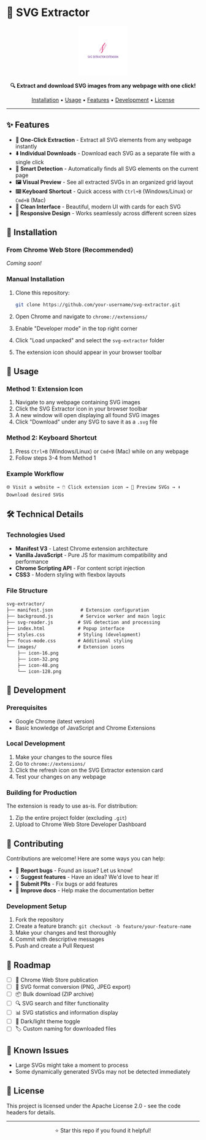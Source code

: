 # 🎨 SVG Extractor

<p align="center">
  <img src="images/readme-logo.png" alt="SVG Extractor Logo" width="128" height="128">
</p>

<p align="center">
  <strong>🔍 Extract and download SVG images from any webpage with one click!</strong>
</p>

<p align="center">
  <a href="#installation">Installation</a> •
  <a href="#usage">Usage</a> •
  <a href="#features">Features</a> •
  <a href="#development">Development</a> •
  <a href="#license">License</a>
</p>

---

## ✨ Features

- **🚀 One-Click Extraction** - Extract all SVG elements from any webpage instantly
- **⬇️ Individual Downloads** - Download each SVG as a separate file with a single click
- **🎯 Smart Detection** - Automatically finds all SVG elements on the current page
- **🖼️ Visual Preview** - See all extracted SVGs in an organized grid layout
- **⌨️ Keyboard Shortcut** - Quick access with `Ctrl+B` (Windows/Linux) or `Cmd+B` (Mac)
- **🎨 Clean Interface** - Beautiful, modern UI with cards for each SVG
- **📱 Responsive Design** - Works seamlessly across different screen sizes

## 🚀 Installation

### From Chrome Web Store (Recommended)

_Coming soon!_

### Manual Installation

1. Clone this repository:

   ```bash
   git clone https://github.com/your-username/svg-extractor.git
   ```

2. Open Chrome and navigate to `chrome://extensions/`

3. Enable "Developer mode" in the top right corner

4. Click "Load unpacked" and select the `svg-extractor` folder

5. The extension icon should appear in your browser toolbar

## 📖 Usage

### Method 1: Extension Icon

1. Navigate to any webpage containing SVG images
2. Click the SVG Extractor icon in your browser toolbar
3. A new window will open displaying all found SVG images
4. Click "Download" under any SVG to save it as a `.svg` file

### Method 2: Keyboard Shortcut

1. Press `Ctrl+B` (Windows/Linux) or `Cmd+B` (Mac) while on any webpage
2. Follow steps 3-4 from Method 1

### Example Workflow

```
🌐 Visit a website → 🖱️ Click extension icon → 👀 Preview SVGs → ⬇️ Download desired SVGs
```

## 🛠️ Technical Details

### Technologies Used

- **Manifest V3** - Latest Chrome extension architecture
- **Vanilla JavaScript** - Pure JS for maximum compatibility and performance
- **Chrome Scripting API** - For content script injection
- **CSS3** - Modern styling with flexbox layouts

### File Structure

```
svg-extractor/
├── manifest.json          # Extension configuration
├── background.js          # Service worker and main logic
├── svg-reader.js         # SVG detection and processing
├── index.html            # Popup interface
├── styles.css            # Styling (development)
├── focus-mode.css        # Additional styling
└── images/               # Extension icons
    ├── icon-16.png
    ├── icon-32.png
    ├── icon-48.png
    └── icon-128.png
```

## 🔧 Development

### Prerequisites

- Google Chrome (latest version)
- Basic knowledge of JavaScript and Chrome Extensions

### Local Development

1. Make your changes to the source files
2. Go to `chrome://extensions/`
3. Click the refresh icon on the SVG Extractor extension card
4. Test your changes on any webpage

### Building for Production

The extension is ready to use as-is. For distribution:

1. Zip the entire project folder (excluding `.git`)
2. Upload to Chrome Web Store Developer Dashboard

## 🤝 Contributing

Contributions are welcome! Here are some ways you can help:

- 🐛 **Report bugs** - Found an issue? Let us know!
- 💡 **Suggest features** - Have an idea? We'd love to hear it!
- 🔧 **Submit PRs** - Fix bugs or add features
- 📖 **Improve docs** - Help make the documentation better

### Development Setup

1. Fork the repository
2. Create a feature branch: `git checkout -b feature/your-feature-name`
3. Make your changes and test thoroughly
4. Commit with descriptive messages
5. Push and create a Pull Request

## 📝 Roadmap

- [ ] 🏪 Chrome Web Store publication
- [ ] 🎨 SVG format conversion (PNG, JPEG export)
- [ ] 📦 Bulk download (ZIP archive)
- [ ] 🔍 SVG search and filter functionality
- [ ] 📊 SVG statistics and information display
- [ ] 🌙 Dark/light theme toggle
- [ ] 🏷️ Custom naming for downloaded files

## 🐛 Known Issues

- Large SVGs might take a moment to process
- Some dynamically generated SVGs may not be detected immediately

## 📄 License

This project is licensed under the Apache License 2.0 - see the code headers for details.

---

<p align="center">
  ⭐ Star this repo if you found it helpful!
</p>
